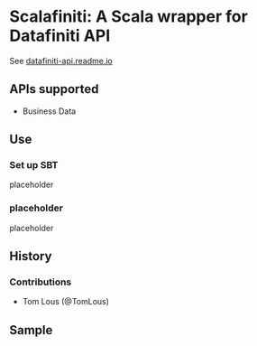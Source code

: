 # Scalafiniti: A Scala wrapper for Datafiniti API
See [datafiniti-api.readme.io](https://datafiniti-api.readme.io/)

## APIs supported
- Business Data

## Use

### Set up SBT
placeholder

### placeholder

placeholder


## History

### Contributions
- Tom Lous (@TomLous) 

## Sample

